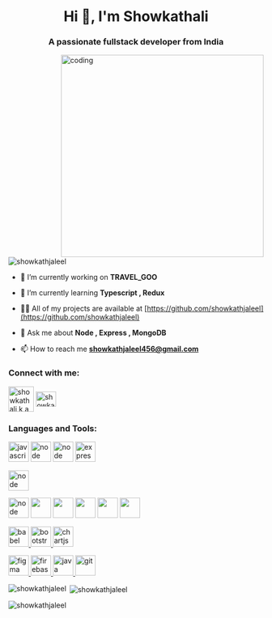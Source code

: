 

<h1 align="center">Hi 👋, I'm Showkathali</h1>
<h3 align="center">A passionate fullstack developer from India</h3>

 <img align="right" src="https://cdn.dribbble.com/users/1162077/screenshots/3848914/programmer.gif" width="400" alt="coding" />   

<p align="left"> <img src="https://komarev.com/ghpvc/?username=showkathjaleel&label=Profile%20views&color=0e75b6&style=flat" alt="showkathjaleel" /> </p>

- 🔭 I’m currently working on **TRAVEL_GOO**

- 🌱 I’m currently learning **Typescript , Redux**

- 👨‍💻 All of my projects are available at [https://github.com/showkathjaleel](https://github.com/showkathjaleel)

- 💬 Ask me about **Node , Express , MongoDB**

- 📫 How to reach me **showkathjaleel456@gmail.com**

<h3 align="left">Connect with me:</h3>
<p align="left">
<a href="https://linkedin.com/in/showkathali k a" target="blank"><img align="center" src="https://raw.githubusercontent.com/rahuldkjain/github-profile-readme-generator/master/src/images/icons/Social/linked-in-alt.svg" alt="showkathali k a" height="50" width="50" /></a>
<a href="https://www.leetcode.com/showkathali" target="blank"><img align="center" src="https://raw.githubusercontent.com/rahuldkjain/github-profile-readme-generator/master/src/images/icons/Social/leet-code.svg" alt="showkathali" height="30" width="40" /></a>
</p>

<h3 align="left">Languages and Tools:</h3>
<p>
 <a> <img src="https://cdn.jsdelivr.net/gh/devicons/devicon/icons/javascript/javascript-original.svg" alt="javascript" width="40" height="40"/> </a>
  <a> <img src="https://cdn.jsdelivr.net/gh/devicons/devicon/icons/nodejs/nodejs-original-wordmark.svg" alt="node" width="40" height="40"/> </a>
   <a> <img src="https://cdn.jsdelivr.net/gh/devicons/devicon/icons/mongodb/mongodb-original-wordmark.svg" alt="node" width="40" height="40"/> </a>
  <a href="https://expressjs.com" target="_blank" rel="noreferrer"> <img src="https://cdn.jsdelivr.net/gh/devicons/devicon/icons/express/express-original-wordmark.svg" alt="express" width="40" height="40"/> </a>
 
 
   <a> <img src="https://cdn.jsdelivr.net/gh/devicons/devicon/icons/react/react-original.svg" alt="node" width="40" height="40"/> </a>
 
   <a> <img src="https://cdn.jsdelivr.net/gh/devicons/devicon/icons/postgresql/postgresql-original-wordmark.svg" alt="node" width="40" height="40"/> </a>
    <a> <img src="https://cdn.jsdelivr.net/gh/devicons/devicon/icons/amazonwebservices/amazonwebservices-original-wordmark.svg" height="40"/> </a>
    <a> <img src="https://cdn.jsdelivr.net/gh/devicons/devicon/icons/nginx/nginx-original.svg" height="40"/> </a>
  <a> <img src="https://cdn.jsdelivr.net/gh/devicons/devicon/icons/html5/html5-original.svg" height="40"/> </a>
   <a> <img src="https://cdn.jsdelivr.net/gh/devicons/devicon/icons/css3/css3-original.svg" height="40"/> </a>
    <a> <img src=" https://cdn.jsdelivr.net/gh/devicons/devicon/icons/github/github-original.svg" height="40"/> </a>

 
 
 <a href="https://babeljs.io/" target="_blank" rel="noreferrer"> <img src="https://www.vectorlogo.zone/logos/babeljs/babeljs-icon.svg" alt="babel" width="40" height="40"/> </a>
 <a href="https://getbootstrap.com" target="_blank" rel="noreferrer"> <img src="https://cdn.jsdelivr.net/gh/devicons/devicon/icons/bootstrap/bootstrap-original.svg" alt="bootstrap" width="40" height="40"/> </a> 
 <a href="https://www.chartjs.org" target="_blank" rel="noreferrer"> 
 <img src="https://www.chartjs.org/media/logo-title.svg" alt="chartjs" width="40" height="40"/> </a> 

 <a href="https://www.figma.com/" target="_blank" rel="noreferrer"> <img src="https://www.vectorlogo.zone/logos/figma/figma-icon.svg" alt="figma" width="40" height="40"/> </a>
  <a href="https://firebase.google.com/" target="_blank" rel="noreferrer"> <img src="https://cdn.jsdelivr.net/gh/devicons/devicon/icons/firebase/firebase-plain-wordmark.svg" alt="firebase" width="40" height="40"/> </a>
  <a href="https://www.java.com" target="_blank" rel="noreferrer"> <img src="https://cdn.jsdelivr.net/gh/devicons/devicon/icons/java/java-original.svg" alt="java" width="40" height="40"/> </a>
   <a href="https://git-scm.com/" target="_blank" rel="noreferrer"> <img src="https://www.vectorlogo.zone/logos/git-scm/git-scm-icon.svg" alt="git" width="40" height="40"/> </a >
 </p>
<!-- <p align="left"> <a href="https://aws.amazon.com" target="_blank" rel="noreferrer"> <img src="https://raw.githubusercontent.com/devicons/devicon/master/icons/amazonwebservices/amazonwebservices-original-wordmark.svg" alt="aws" width="40" height="40"/> </a>   <a href="https://git-scm.com/" target="_blank" rel="noreferrer"> <img src="https://www.vectorlogo.zone/logos/git-scm/git-scm-icon.svg" alt="git" width="40" height="40"/> </a  <a href="https://www.mongodb.com/" target="_blank" rel="noreferrer"> <img src="https://raw.githubusercontent.com/devicons/devicon/master/icons/mongodb/mongodb-original-wordmark.svg" alt="mongodb" width="40" height="40"/> </a> <a href="https://www.nginx.com" target="_blank" rel="noreferrer"> <img src="https://raw.githubusercontent.com/devicons/devicon/master/icons/nginx/nginx-original.svg" alt="nginx" width="40" height="40"/> </a> <a href="https://nodejs.org" target="_blank" rel="noreferrer"> <img src="https://raw.githubusercontent.com/devicons/devicon/master/icons/nodejs/nodejs-original-wordmark.svg" alt="nodejs" width="40" height="40"/> </a> <a href="https://www.postgresql.org" target="_blank" rel="noreferrer"> <img src="https://raw.githubusercontent.com/devicons/devicon/master/icons/postgresql/postgresql-original-wordmark.svg" alt="postgresql" width="40" height="40"/> </a> <a href="https://postman.com" target="_blank" rel="noreferrer"> <img src="https://www.vectorlogo.zone/logos/getpostman/getpostman-icon.svg" alt="postman" width="40" height="40"/> </a> <a href="https://reactjs.org/" target="_blank" rel="noreferrer"> <img src="https://raw.githubusercontent.com/devicons/devicon/master/icons/react/react-original-wordmark.svg" alt="react" width="40" height="40"/> </a> <a href="https://tailwindcss.com/" target="_blank" rel="noreferrer"> <img src="https://www.vectorlogo.zone/logos/tailwindcss/tailwindcss-icon.svg" alt="tailwind" width="40" height="40"/> </a> </p>
 -->
<p><img align="left" src="https://github-readme-stats.vercel.app/api/top-langs?username=showkathjaleel&show_icons=true&locale=en&layout=compact" alt="showkathjaleel" /></p>

<p>&nbsp;<img align="center" src="https://github-readme-stats.vercel.app/api?username=showkathjaleel&show_icons=true&locale=en" alt="showkathjaleel" /></p>

<p><img align="center" src="https://github-readme-streak-stats.herokuapp.com/?user=showkathjaleel&" alt="showkathjaleel" /></p>
